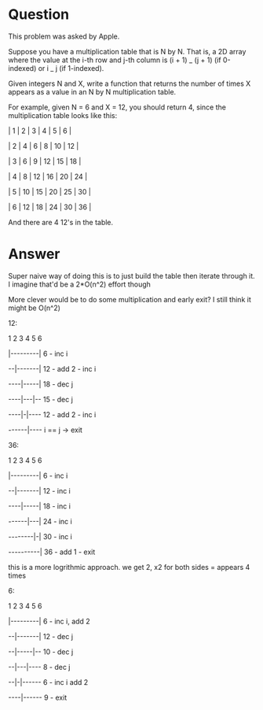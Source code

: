 # Question

This problem was asked by Apple.

Suppose you have a multiplication table that is N by N. That is, a 2D array where the value at the i-th row and j-th column is (i + 1) _ (j + 1) (if 0-indexed) or i _ j (if 1-indexed).

Given integers N and X, write a function that returns the number of times X appears as a value in an N by N multiplication table.

For example, given N = 6 and X = 12, you should return 4, since the multiplication table looks like this:

| 1 | 2 | 3 | 4 | 5 | 6 |

| 2 | 4 | 6 | 8 | 10 | 12 |

| 3 | 6 | 9 | 12 | 15 | 18 |

| 4 | 8 | 12 | 16 | 20 | 24 |

| 5 | 10 | 15 | 20 | 25 | 30 |

| 6 | 12 | 18 | 24 | 30 | 36 |

And there are 4 12's in the table.

# Answer

Super naive way of doing this is to just build the table then iterate through it. I imagine that'd be a 2\*O(n^2) effort though

More clever would be to do some multiplication and early exit? I still think it might be O(n^2)

12:

1 2 3 4 5 6

|---------| 6 - inc i

--|-------| 12 - add 2 - inc i

----|-----| 18 - dec j

----|---|-- 15 - dec j

----|-|---- 12 - add 2 - inc i

------|---- i == j -> exit

36:

1 2 3 4 5 6

|---------| 6 - inc i

--|-------| 12 - inc i

----|-----| 18 - inc i

------|---| 24 - inc i

--------|-| 30 - inc i

----------| 36 - add 1 - exit

this is a more logrithmic approach. we get 2, x2 for both sides = appears 4 times

6:

1 2 3 4 5 6

|---------| 6 - inc i, add 2

--|-------| 12 - dec j

--|-----|-- 10 - dec j

--|---|---- 8 - dec j

--|-|------ 6 - inc i add 2

----|------ 9 - exit

